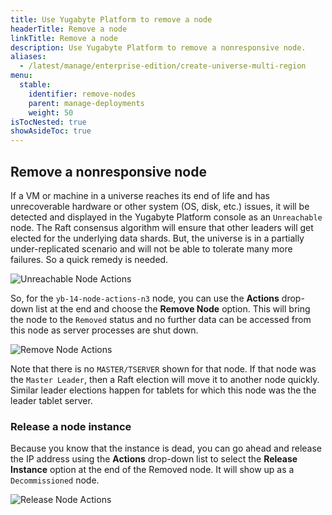 ```yaml
---
title: Use Yugabyte Platform to remove a node
headerTitle: Remove a node
linkTitle: Remove a node
description: Use Yugabyte Platform to remove a nonresponsive node.
aliases:
  - /latest/manage/enterprise-edition/create-universe-multi-region
menu:
  stable:
    identifier: remove-nodes
    parent: manage-deployments
    weight: 50
isTocNested: true
showAsideToc: true
---
```


## Remove a nonresponsive node

If a VM or machine in a universe reaches its end of life and has unrecoverable hardware or other system (OS, disk, etc.) issues, it will be detected and displayed in the Yugabyte Platform console as an `Unreachable` node. The Raft consensus algorithm will ensure that other leaders will get elected for the underlying data shards. But, the universe is in a partially under-replicated scenario and will not be able to tolerate many more failures. So a quick remedy is needed.

![Unreachable Node Actions](/images/ee/node-actions-unreachable.png)

So, for the `yb-14-node-actions-n3` node, you can use the **Actions** drop-down list at the end and choose the **Remove Node** option. This will bring the node to the `Removed` status and no further data can be accessed from this node as server processes are shut down.

![Remove Node Actions](/images/ee/node-actions-removed.png)

Note that there is no `MASTER/TSERVER` shown for that node. If that node was the `Master Leader`, then a Raft election will move it to another node quickly. Similar leader elections happen for tablets for which this node was the the leader tablet server.

### Release a node instance

Because you know that the instance is dead, you can go ahead and release the IP address using the **Actions** drop-down list to select the **Release Instance** option at the end of the Removed node. It will show up as a `Decommissioned` node.

![Release Node Actions](/images/ee/node-actions-released.png)
